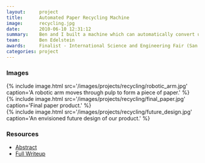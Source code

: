 ```yaml
---
layout:     project
title:      Automated Paper Recycling Machine
image:      recycling.jpg
date:       2010-06-10 12:31:12
summary:    Ben and I built a machine which can automatically convert used paper with writing or ink on it into usable sheets of paper. The idea was that a business could recycle their own paper- avoiding environmentally expensive shipping while directly benefiting the business.
team:       Ben Edelstein
awards:     Finalist - International Science and Engineering Fair (San Jose)
categories: project
---
```

### Images

{% include image.html src='/images/projects/recycling/robotic_arm.jpg' caption='A robotic arm moves through pulp to form a piece of paper.' %}
<br>
{% include image.html src='/images/projects/recycling/final_paper.jpg' caption='Final paper product.' %}
<br>
{% include image.html src='/images/projects/recycling/future_design.jpg' caption='An envisioned future design of our product.' %}
<br>

### Resources

*    [Abstract](https://docs.google.com/viewer?a=v&pid=sites&srcid=ZGVmYXVsdGRvbWFpbnxtYmRlc2lnbmJsb2d8Z3g6MjFiZWNjOWNjZGViNTA0ZA)
*    [Full Writeup](https://docs.google.com/viewer?a=v&pid=sites&srcid=ZGVmYXVsdGRvbWFpbnxtYmRlc2lnbmJsb2d8Z3g6NzVmNTAwODk3NjJiYTg5NA)
